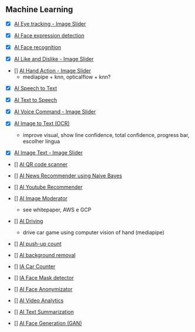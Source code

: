 ## Machine Learning

- [x] [AI Eye tracking - Image Slider](./ml-eye-tracking)

- [x] [AI Face expression detection](./ml-facial-expressions)

- [x] [AI Face recognition](./ml-face-recognition)

- [x] [AI Like and Dislike - Image Slider](./ml-image-recognition)

- [] [AI Hand Action - Image Slider](./ml-action-recognition)
    - mediapipe + knn, opticalflow + knn?

- [x] [AI Speech to Text](./ml-speech-to-text)

- [x] [AI Text to Speech](./ml-text-to-speech)

- [x] [AI Voice Command - Image Slider](./ml-speech-to-slider)

- [x] [AI Image to Text (OCR)](./ml-image-to-text)
    - improve visual, show line confidence, total confidence, progress bar, escolher lingua

- [x] [AI Image Text - Image Slider](./ml-image-to-text-slider)

- [] [AI QR code scanner](https://itnext.io/creating-a-real-time-qr-code-scanner-with-vanilla-javascript-part-1-2-creating-the-scanner-a8934ee8f614)

- [] [AI News Recommender using Naive Bayes]()

- [] [AI Youtube Recommender](https://towardsdatascience.com/machine-learning-and-recommender-systems-using-your-own-spotify-data-4918d80632e3)

- [] [AI Image Moderator]()
    - see whitepaper, AWS e GCP

- [] [AI Driving]() 
    - drive car game using computer vision of hand (mediapipe)

- [] [AI push-up count]()

- [] [AI background removal](https://colab.research.google.com/drive/1cTxFq1YuoJ5QPqaTcnskwlHDolnjBkB9?usp=sharing#scrollTo=I5cZEZcvBXNP)

- [] [IA Car Counter]()

- [] [IA Face Mask detector]()

- [] [AI Face Anonymizator]()

- [] [AI Video Analytics]()

- [] [AI Text Summarization]()

- [] [AI Face Generation (GAN)]()